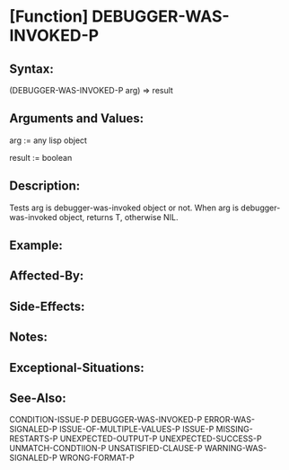 # [Function] DEBUGGER-WAS-INVOKED-P

## Syntax:

(DEBUGGER-WAS-INVOKED-P arg) => result

## Arguments and Values:

arg := any lisp object

result := boolean

## Description:
Tests arg is debugger-was-invoked object or not.
When arg is debugger-was-invoked object, returns T, otherwise NIL.

## Example:

## Affected-By:

## Side-Effects:

## Notes:

## Exceptional-Situations:

## See-Also:

CONDITION-ISSUE-P
DEBUGGER-WAS-INVOKED-P
ERROR-WAS-SIGNALED-P
ISSUE-OF-MULTIPLE-VALUES-P
ISSUE-P
MISSING-RESTARTS-P
UNEXPECTED-OUTPUT-P
UNEXPECTED-SUCCESS-P
UNMATCH-CONDTIION-P
UNSATISFIED-CLAUSE-P
WARNING-WAS-SIGNALED-P
WRONG-FORMAT-P
